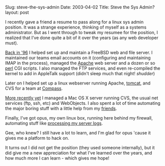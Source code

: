 Slug: steve-the-sys-admin
Date: 2003-04-02
Title: Steve the Sys Admin?
layout: post

I recently gave a friend a resume to pass along for a linux sys admin position. It was a strange experience, thinking of myself as a systems administrator. But as I went through to tweak my resumee for the position, I realized that I&#39;ve done quite a bit of it over the years (as any web developer must).

<a href="http://www.artlabeurope.com">Back in &#39;96</a> I helped set up and maintain a FreeBSD web and file server. I maintained our teams email accounts on it (configuring and maintaining IMAP in the process), managed the <a href="http://httpd.apache.org">Apache</a> web server and a dozen or so <a href="http://www.perl.org">perl</a> CGI scripts. I also managed the FTP services, and even re-compiled the kernel to add in AppleTalk support (didn&#39;t sleep much that night! *shudder*)

Later on I helped set up a linux webserver running Apache, <a href="http://jakarta.apache.org">tomcat</a>, and CVS for a team at <a href="http://www.compaas.net">Compass</a>.

<a href="http://www.uhaul.com">More recently yet</a> I managed a Mac OS X server running CVS, the usual net services (ftp, ssh, etc) and WebObjects. I also spent a lot of time automating the major boring stuff with a little help from my <a href="http://www.python.org">friends</a>.

Finally, I&#39;ve got opus, my own linux box, running here behind my firewall, automating stuff like <a href="http://www.redmonk.net/monkineticExtras/software/unix/2003/03/17/chainGangFetchmailProcmailEtc.html">processing my server logs</a>.

Gee, who knew? I still have a lot to learn, and I&#39;m glad for opus &#39;cause it gives me a platform to hack on.

It turns out I did not get the position (they used someone internally), but it did give me a new appreciation for what I&#39;ve learned over the years, and how much more I can learn - which gives me hope!

